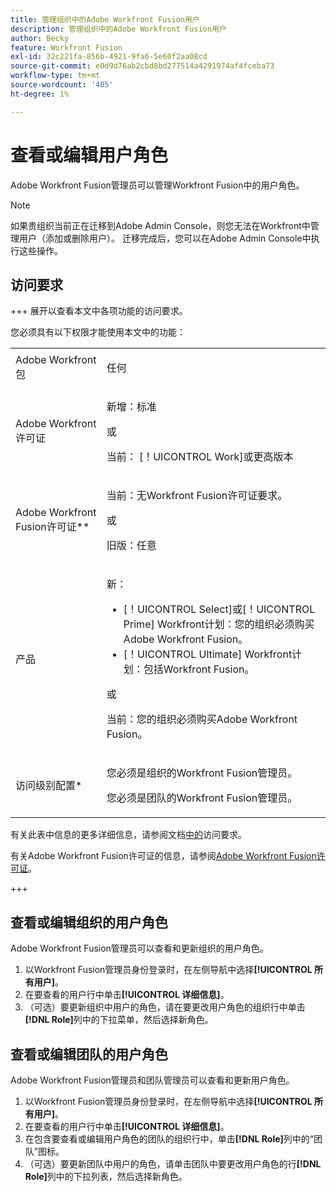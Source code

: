 ```yaml
---
title: 管理组织中的Adobe Workfront Fusion用户
description: 管理组织中的Adobe Workfront Fusion用户
author: Becky
feature: Workfront Fusion
exl-id: 32c221fa-856b-4921-9fa6-5e60f2aa08cd
source-git-commit: e0d9d76ab2cbd8bd277514a4291974af4fceba73
workflow-type: tm+mt
source-wordcount: '405'
ht-degree: 1%

---
```


# 查看或编辑用户角色

Adobe Workfront Fusion管理员可以管理Workfront Fusion中的用户角色。


>[!NOTE]
>
>如果贵组织当前正在迁移到Adobe Admin Console，则您无法在Workfront中管理用户（添加或删除用户）。 迁移完成后，您可以在Adobe Admin Console中执行这些操作。

## 访问要求

+++ 展开以查看本文中各项功能的访问要求。

您必须具有以下权限才能使用本文中的功能：

<table style="table-layout:auto">
 <col> 
 <col> 
 <tbody> 
  <tr> 
   <td role="rowheader">Adobe Workfront包</td> 
   <td> <p>任何</p> </td> 
  </tr> 
  <tr data-mc-conditions=""> 
   <td role="rowheader">Adobe Workfront许可证</td> 
   <td> <p>新增：标准</p><p>或</p><p>当前： [！UICONTROL Work]或更高版本</p> </td> 
  </tr> 
  <tr> 
   <td role="rowheader">Adobe Workfront Fusion许可证**</td> 
   <td>
   <p>当前：无Workfront Fusion许可证要求。</p>
   <p>或</p>
   <p>旧版：任意 </p>
   </td> 
  </tr> 
  <tr> 
   <td role="rowheader">产品</td> 
   <td>
   <p>新：</p> <ul><li>[！UICONTROL Select]或[！UICONTROL Prime] Workfront计划：您的组织必须购买Adobe Workfront Fusion。</li><li>[！UICONTROL Ultimate] Workfront计划：包括Workfront Fusion。</li></ul>
   <p>或</p>
   <p>当前：您的组织必须购买Adobe Workfront Fusion。</p>
   </td> 
  </tr>
  <tr data-mc-conditions=""> 
   <td role="rowheader">访问级别配置*</td>

<td> 
     <p>您必须是组织的Workfront Fusion管理员。</p>
     <p>您必须是团队的Workfront Fusion管理员。</p>
   </td> 
  </tr> 
   </td> 
  </tr> 
 </tbody> 
</table>

有关此表中信息的更多详细信息，请参阅文档[中的](/help/workfront-fusion/references/licenses-and-roles/access-level-requirements-in-documentation.md)访问要求。

有关Adobe Workfront Fusion许可证的信息，请参阅[Adobe Workfront Fusion许可证](/help/workfront-fusion/set-up-and-manage-workfront-fusion/licensing-operations-overview/license-automation-vs-integration.md)。

+++

## 查看或编辑组织的用户角色

Adobe Workfront Fusion管理员可以查看和更新组织的用户角色。

1. 以Workfront Fusion管理员身份登录时，在左侧导航中选择&#x200B;**[!UICONTROL 所有用户]**。
1. 在要查看的用户行中单击&#x200B;**[!UICONTROL 详细信息]**。
1. （可选）要更新组织中用户的角色，请在要更改用户角色的组织行中单击&#x200B;**[!DNL Role]**&#x200B;列中的下拉菜单，然后选择新角色。

## 查看或编辑团队的用户角色

Adobe Workfront Fusion管理员和团队管理员可以查看和更新用户角色。

1. 以Workfront Fusion管理员身份登录时，在左侧导航中选择&#x200B;**[!UICONTROL 所有用户]**。
1. 在要查看的用户行中单击&#x200B;**[!UICONTROL 详细信息]**。
1. 在包含要查看或编辑用户角色的团队的组织行中，单击&#x200B;**[!DNL Role]**&#x200B;列中的“团队”图标。
1. （可选）要更新团队中用户的角色，请单击团队中要更改用户角色的行&#x200B;**[!DNL Role]**&#x200B;列中的下拉列表，然后选择新角色。
